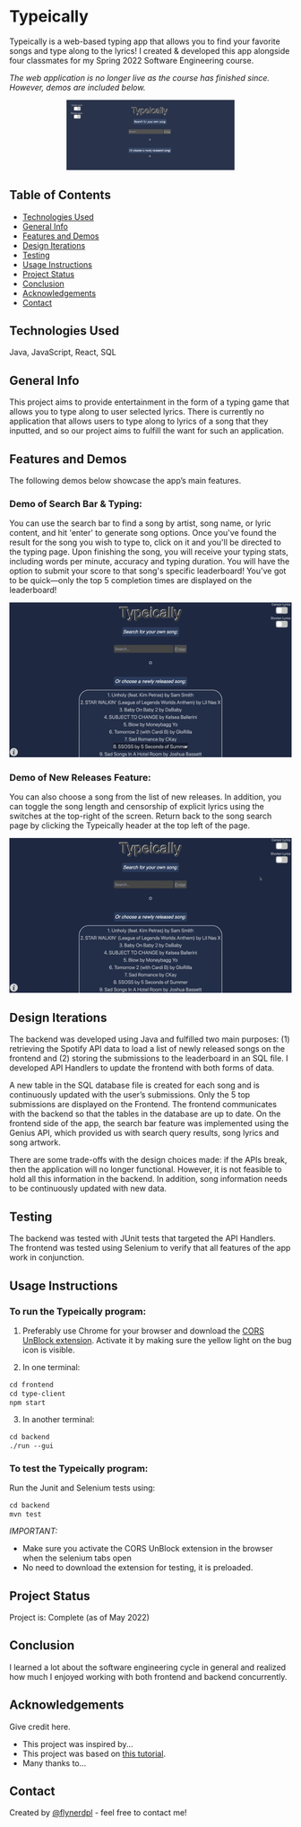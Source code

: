 # Typeically
Typeically is a web-based typing app that allows you to find your favorite songs and type along to the lyrics! I created & developed this app alongside four classmates for my Spring 2022 Software Engineering course.

*The web application is no longer live as the course has finished since. However, demos are included below.*

<p align="center">
    <img src="./assets/typeically.png" alt="" width="300">
</p>

## Table of Contents
* [Technologies Used](#technologies-used)
* [General Info](#general-info)
* [Features and Demos](#features-and-demos)
* [Design Iterations](#design-iterations)
* [Testing](#testing)
* [Usage Instructions](#usage-instructions)
* [Project Status](#project-status)
* [Conclusion](#conclusion)
* [Acknowledgements](#acknowledgements)
* [Contact](#contact)
<!-- * [License](#license) -->

## Technologies Used
Java, JavaScript, React, SQL

## General Info

This project aims to provide entertainment in the form of a typing game that allows you to type along to user selected lyrics. There is currently no application that allows users to type along to lyrics of a song that they inputted, and so our project aims to fulfill the want for such an application.

## Features and Demos

The following demos below showcase the app’s main features.

### Demo of Search Bar & Typing:

You can use the search bar to find a song by artist, song name, or lyric content, and hit 'enter' to generate song options. Once you've found the result for the song you wish to type to, click on it and you'll be directed to the typing page. Upon finishing the song, you will receive your typing stats, including words per minute, accuracy and typing duration. You will have the option to submit your score to that song's specific leaderboard! You've got to be quick—only the top 5 completion times are displayed on the leaderboard!

<p align="center">
    <img src="./assets/type-demo.gif" alt="A user searches for a song and types to it, and their typing statistics and place in the leaderboard appear at the end.">
</p>

### Demo of New Releases Feature:

You can also choose a song from the list of new releases. In addition, you can toggle the song length and censorship of explicit lyrics using the switches at the top-right of the screen. Return back to the song search page by clicking the Typeically header at the top left of the page.

<p align="center">
    <img src="./assets/type-demo2.gif" alt="A user toggles the shorten and censor options in the top-right corner and chooses a newly released song.">
</p>

## Design Iterations

The backend was developed using Java and fulfilled two main purposes: (1) retrieving the Spotify API data to load a list of newly released songs on the frontend and (2) storing the submissions to the leaderboard in an SQL file. I developed API Handlers to update the frontend with both forms of data.

A new table in the SQL database file is created for each song and is continuously updated with the user’s submissions. Only the 5 top submissions are displayed on the Frontend. The frontend communicates with the backend so that the tables in the database are up to date. On the frontend side of the app, the search bar feature was implemented using the Genius API, which provided us with search query results, song lyrics and song artwork.

There are some trade-offs with the design choices made: if the APIs break, then the application will no longer functional. However, it is not feasible to hold all this information in the backend. In addition, song information needs to be continuously updated with new data.

## Testing

The backend was tested with JUnit tests that targeted the API Handlers. The frontend was tested using Selenium to verify that all features of the app work in conjunction.
     
## Usage Instructions

### To run the Typeically program:
    
1. Preferably use Chrome for your browser and download the [CORS UnBlock extension](https://docs.google.com/document/d/1kAGzs_0YeLkAXbZUFNlNNj2SrcmW8tcc3CuH0Uy6cQ8/edit#heading=h.iiwoysfq2rkn). Activate it by making sure the yellow light on the bug icon is visible.

2. In one terminal:
```
cd frontend    
cd type-client
npm start
```
3. In another terminal:
```    
cd backend
./run --gui
```
### To test the Typeically program:
    
Run the Junit and Selenium tests using:
```
cd backend
mvn test
```
*IMPORTANT:*
- Make sure you activate the CORS UnBlock extension in the browser when the selenium tabs open
- No need to download the extension for testing, it is preloaded.

## Project Status
Project is: Complete (as of May 2022)

## Conclusion

I learned a lot about the software engineering cycle in general and realized how much I enjoyed working with both frontend and backend concurrently.


## Acknowledgements
Give credit here.
- This project was inspired by...
- This project was based on [this tutorial](https://www.example.com).
- Many thanks to...

## Contact
Created by [@flynerdpl](https://www.flynerd.pl/) - feel free to contact me!
